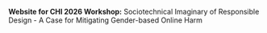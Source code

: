 **Website for CHI 2026 Workshop:** Sociotechnical Imaginary of Responsible Design - A Case for Mitigating Gender-based Online Harm
